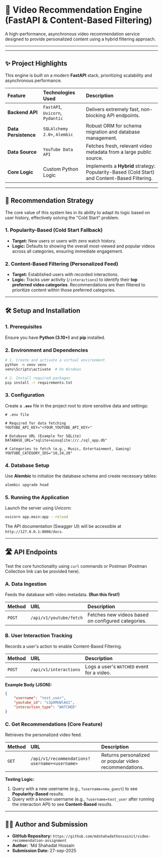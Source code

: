 
# 🚀 Video Recommendation Engine (FastAPI & Content-Based Filtering)

A high-performance, asynchronous video recommendation service designed to provide personalized content using a hybrid filtering approach.

****
 
---

## ✨ Project Highlights

This engine is built on a modern **FastAPI** stack, prioritizing scalability and asynchronous performance.

| Feature | Technologies Used | Description |
| :--- | :--- | :--- |
| **Backend API** | `FastAPI`, `Uvicorn`, `Pydantic` | Delivers extremely fast, non-blocking API endpoints. |
| **Data Persistence**| `SQLAlchemy 2.0+`, `Alembic` | Robust ORM for schema migration and database management. |
| **Data Source** | `YouTube Data API` | Fetches fresh, relevant video metadata from a large public source. |
| **Core Logic** | Custom Python Logic | Implements a **Hybrid** strategy: Popularity-Based (Cold Start) and Content-Based Filtering. |

---

## 🎯 Recommendation Strategy

The core value of this system lies in its ability to adapt its logic based on user history, effectively solving the "Cold Start" problem.

### 1. Popularity-Based (Cold Start Fallback)
* **Target:** New users or users with zero watch history.
* **Logic:** Defaults to showing the overall most-viewed and popular videos across all categories, ensuring immediate engagement.

### 2. Content-Based Filtering (Personalized Feed)
* **Target:** Established users with recorded interactions.
* **Logic:** Tracks user activity (`/interactions`) to identify their **top preferred video categories**. Recommendations are then filtered to prioritize content within those preferred categories.

---

## 🛠️ Setup and Installation

### 1. Prerequisites
Ensure you have **Python (3.10+)** and **pip** installed.

### 2. Environment and Dependencies

```bash
# 1. Create and activate a virtual environment
python -m venv venv
venv\Scripts\activate  # On Windows

# 2. Install required packages
pip install -r requirements.txt 
````

### 3\. Configuration

Create a **`.env`** file in the project root to store sensitive data and settings:

```env
# .env file

# Required for data fetching
YOUTUBE_API_KEY="<YOUR_YOUTUBE_API_KEY>"

# Database URL (Example for SQLite)
DATABASE_URL="sqlite+aiosqlite:///./sql_app.db" 

# Categories to fetch (e.g., Music, Entertainment, Gaming)
YOUTUBE_CATEGORY_IDS="10,24,20" 
```

### 4\. Database Setup

Use **Alembic** to initialize the database schema and create necessary tables:

```bash
alembic upgrade head
```

### 5\. Running the Application

Launch the server using Uvicorn:

```bash
uvicorn app.main:app --reload
```

The API documentation (Swagger UI) will be accessible at `http://127.0.0.1:8000/docs`.

-----

## 🛣️ API Endpoints

Test the core functionality using `curl` commands or Postman (Postman Collection link can be provided here).

### A. Data Ingestion

Feeds the database with video metadata. **(Run this first\!)**

| Method | URL | Description |
| :--- | :--- | :--- |
| `POST` | `/api/v1/youtube/fetch` | Fetches new videos based on configured categories. |

### B. User Interaction Tracking

Records a user's action to enable Content-Based Filtering.

| Method | URL | Description |
| :--- | :--- | :--- |
| `POST` | `/api/v1/interactions` | Logs a user's `WATCHED` event for a video. |

**Example Body (JSON):**

```json
{
    "username": "test_user", 
    "youtube_id": "s3pDMUWlA6I", 
    "interaction_type": "WATCHED"
}
```

### C. Get Recommendations (Core Feature)

Retrieves the personalized video feed.

| Method | URL | Description |
| :--- | :--- | :--- |
| `GET` | `/api/v1/recommendations?username=<username>` | Returns personalized or popular video recommendations. |

**Testing Logic:**

1.  Query with a new username (e.g., `?username=new_guest`) to see **Popularity-Based** results.
2.  Query with a known username (e.g., `?username=test_user` after running the interaction API) to see **Content-Based** results.

-----

## 🧑‍💻 Author and Submission

  * **GitHub Repository:** `https://github.com/mdshahadathossainit/video-recommendation-assignment`
  * **Author:** `Md Shahadat Hossain
  * **Submission Date:** 27-sep-2025
<!-- end list -->

```
```

